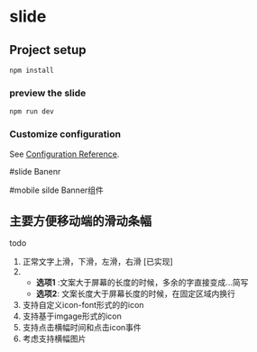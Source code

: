 # slide

## Project setup
```
npm install
```

### preview the slide
```
npm run dev
```

### Customize configuration
See [Configuration Reference](https://cli.vuejs.org/config/).


#slide Banenr

#mobile silde Banner组件
  ## 主要方便移动端的滑动条幅
todo 
1. 正常文字上滑，下滑，左滑，右滑 [已实现]<br>  
2. - **选项1** :文案大于屏幕的长度的时候，多余的字直接变成...简写<br>
   - **选项2**: 文案长度大于屏幕长度的时候，在固定区域内换行
3. 支持自定义icon-font形式的的icon
4. 支持基于imgage形式的icon
5. 支持点击横幅时间和点击icon事件
6. 考虑支持横幅图片
